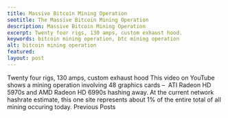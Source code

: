 ```yaml
---
title: Massive Bitcoin Mining Operation
seotitle: The Massive Bitcoin Mining Operation
description: Massive Bitcoin Mining Operation
excerpt: Twenty four rigs, 130 amps, custom exhaust hood.
keywords: bitcoin mining operation, btc mining operation
alt: bitcoin mining operation
featured: 
layout: post
---
```

Twenty four rigs, 130 amps, custom exhaust hood
This video on YouTube shows a mining operation involving 48 graphics cards –  ATI Radeon HD 5970s and AMD Radeon HD 6990s hashing away.
At the current network hashrate estimate, this one site represents about 1% of the entire total of all mining occuring today.
Previous Posts
